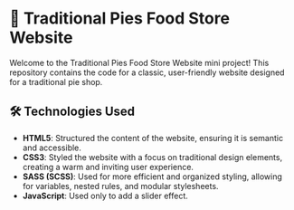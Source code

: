 # 🥧 Traditional Pies Food Store Website

Welcome to the Traditional Pies Food Store Website mini project! This repository contains the code for a classic, user-friendly
website designed for a traditional pie shop.

## 🛠️ Technologies Used

- **HTML5**: Structured the content of the website, ensuring it is semantic and accessible.
- **CSS3**: Styled the website with a focus on traditional design elements, creating a warm and inviting user experience.
- **SASS (SCSS)**: Used for more efficient and organized styling, allowing for variables, nested rules, and modular stylesheets.
- **JavaScript**: Used only to add a slider effect.
